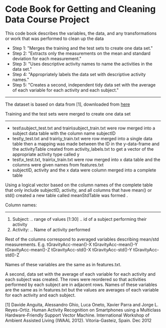 # Code Book for Getting and Cleaning Data Course Project
This code book describes the variables, the data, and any transformations or work that was performed to clean up the data
* Step 1: "Merges the training and the test sets to create one data set."
* Step 2: "Extracts only the measurements on the mean and standard deviation for each measurement."
* Step 3: "Uses descriptive activity names to name the activities in the data set."
* Step 4: "Appropriately labels the data set with descriptive activity names." 
* Step 5: "Creates a second, independent tidy data set with the average of each variable for each activity and each subject."

_____________________________________________________________

The dataset is based on data from [1], downloaded from [here](https://d396qusza40orc.cloudfront.net/getdata%2Fprojectfiles%2FUCI%20HAR%20Dataset.zip)

Training and the test sets were merged to create one data set
_____________________________________________________________

* test\subject_test.txt and train\subject_train.txt were row merged into a subject data table with the column name subjectID
* test\y_test.txt and train\y_train.txt were row merged into a single data table then a mapping was made between the ID in the y-data-frame and the activityTable created from activity_labels.txt to get a vector of the appropriate activity type called y
* test\x_test.txt, train\x_train.txt were row merged into x data table and the columns were given names from features.txt
* subjectID, activity and the x data were column merged into a complete table

Using a logical vector based on the column names of the complete table that only include subjectID, activity, and all columns that have mean() or std() created a new table called meanStdTable was formed . 

Column names:
_____________

1. Subject: 
.. range of values [1:30]
.. id of a subject performing their activity
2. Activity:
.. Name of activity performed

Rest of the columns correspond to averaged variables describing mean/std measurements. 
E.g. tGravityAcc-mean()-X
tGravityAcc-mean()-Y
tGravityAcc-mean()-Z
tGravityAcc-std()-X
tGravityAcc-std()-Y
tGravityAcc-std()-Z

Names of these variables are the same as in features.txt.

A second, data set with the average of each variable for each activity and each subject was created. The rows were reordered so that activities performed by each subject are in adjacent rows. 
Names of these variables are the same as in features.txt but the values are averages of each variable for each activity and each subject.

[1] Davide Anguita, Alessandro Ghio, Luca Oneto, Xavier Parra and Jorge L. Reyes-Ortiz. Human Activity Recognition on Smartphones using a Multiclass Hardware-Friendly Support Vector Machine. International Workshop of Ambient Assisted Living (IWAAL 2012). Vitoria-Gasteiz, Spain. Dec 2012

